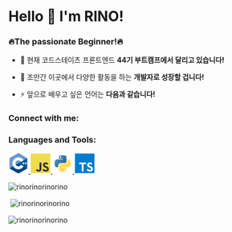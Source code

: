<h1 align="left">Hello 👋 I'm RINO!</h1>
<h3 align="left">🔥The passionate Beginner!🔥</h3>



- 🔭 현재 코드스테이츠 프론트엔드 **44기 부트캠프에서 달리고 있습니다!**

- 👯 조만간 이곳에서 다양한 활동을 하는 **개발자로 성장할 겁니다!**

- ⚡ 앞으로 배우고 싶은 언어는 **다음과 같습니다!**

<h3 align="left">Connect with me:</h3>
<p align="left">
</p>

<h3 align="left">Languages and Tools:</h3>
<p align="left"> <a href="https://www.w3schools.com/cpp/" target="_blank" rel="noreferrer"> <img src="https://raw.githubusercontent.com/devicons/devicon/master/icons/cplusplus/cplusplus-original.svg" alt="cplusplus" width="40" height="40"/> </a> <a href="https://developer.mozilla.org/en-US/docs/Web/JavaScript" target="_blank" rel="noreferrer"> <img src="https://raw.githubusercontent.com/devicons/devicon/master/icons/javascript/javascript-original.svg" alt="javascript" width="40" height="40"/> </a> <a href="https://www.python.org" target="_blank" rel="noreferrer"> <img src="https://raw.githubusercontent.com/devicons/devicon/master/icons/python/python-original.svg" alt="python" width="40" height="40"/> </a> <a href="https://www.typescriptlang.org/" target="_blank" rel="noreferrer"> <img src="https://raw.githubusercontent.com/devicons/devicon/master/icons/typescript/typescript-original.svg" alt="typescript" width="40" height="40"/> </a> </p>

<p><img align="center" src="https://github-readme-stats.vercel.app/api/top-langs?username=rinorinorinorino&show_icons=true&locale=en&layout=compact" alt="rinorinorinorino" /></p>

<p>&nbsp;<img align="center" src="https://github-readme-stats.vercel.app/api?username=rinorinorinorino&show_icons=true&locale=en" alt="rinorinorinorino" /></p>

<p><img align="center" src="https://github-readme-streak-stats.herokuapp.com/?user=rinorinorinorino&" alt="rinorinorinorino" /></p>
